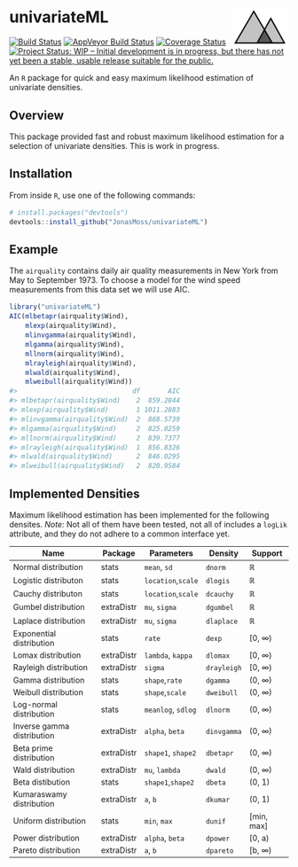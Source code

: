 
<!-- README.md is generated from README.Rmd. Please edit that file -->

# univariateML <img src="man/figures/logo.png" align="right" width="100" height="70" />

[![Build
Status](https://travis-ci.org/JonasMoss/univariateML.svg?branch=master)](https://travis-ci.org/JonasMoss/univariateML)
[![AppVeyor Build
Status](https://ci.appveyor.com/api/projects/status/github/JonasMoss/univariateML?branch=master&svg=true)](https://ci.appveyor.com/project/JonasMoss/univariateML)
[![Coverage
Status](https://codecov.io/gh/JonasMoss/univariateML/branch/master/graph/badge.svg)](https://codecov.io/gh/JonasMoss/univariateML?branch=master)
[![Project Status: WIP – Initial development is in progress, but there
has not yet been a stable, usable release suitable for the
public.](https://www.repostatus.org/badges/latest/wip.svg)](https://www.repostatus.org/#wip)

An `R` package for quick and easy maximum likelihood estimation of
univariate densities.

## Overview

This package provided fast and robust maximum likelihood estimation for
a selection of univariate densities. This is work in progress.

## Installation

From inside `R`, use one of the following commands:

``` r
# install.packages("devtools")
devtools::install_github("JonasMoss/univariateML")
```

## Example

The `airquality` contains daily air quality measurements in New York
from May to September 1973. To choose a model for the wind speed
measurements from this data set we will use AIC.

``` r
library("univariateML")
AIC(mlbetapr(airquality$Wind),
    mlexp(airquality$Wind),
    mlinvgamma(airquality$Wind),
    mlgamma(airquality$Wind),
    mllnorm(airquality$Wind),
    mlrayleigh(airquality$Wind),
    mlwald(airquality$Wind),
    mlweibull(airquality$Wind))
#>                             df       AIC
#> mlbetapr(airquality$Wind)    2  859.2844
#> mlexp(airquality$Wind)       1 1011.2883
#> mlinvgamma(airquality$Wind)  2  868.5739
#> mlgamma(airquality$Wind)     2  825.0259
#> mllnorm(airquality$Wind)     2  839.7377
#> mlrayleigh(airquality$Wind)  1  856.8326
#> mlwald(airquality$Wind)      2  846.0295
#> mlweibull(airquality$Wind)   2  820.9584
```

## Implemented Densities

Maximum likelihood estimation has been implemented for the following
densites. *Note:* Not all of them have been tested, not all of includes
a `logLik` attribute, and they do not adhere to a common interface
yet.

| Name                       | Package    | Parameters         | Density     | Support      |
| -------------------------- | ---------- | ------------------ | ----------- | ------------ |
| Normal distribution        | stats      | `mean`, `sd`       | `dnorm`     | ℝ            |
| Logistic distributon       | stats      | `location`,`scale` | `dlogis`    | ℝ            |
| Cauchy distributon         | stats      | `location`,`scale` | `dcauchy`   | ℝ            |
| Gumbel distribution        | extraDistr | `mu`, `sigma`      | `dgumbel`   | ℝ            |
| Laplace distribution       | extraDistr | `mu`, `sigma`      | `dlaplace`  | ℝ            |
| Exponential distribution   | stats      | `rate`             | `dexp`      | \[0, ∞)      |
| Lomax distribution         | extraDistr | `lambda`, `kappa`  | `dlomax`    | \[0, ∞)      |
| Rayleigh distribution      | extraDistr | `sigma`            | `drayleigh` | \[0, ∞)      |
| Gamma distribution         | stats      | `shape`,`rate`     | `dgamma`    | (0, ∞)       |
| Weibull distribution       | stats      | `shape`,`scale`    | `dweibull`  | (0, ∞)       |
| Log-normal distribution    | stats      | `meanlog`, `sdlog` | `dlnorm`    | (0, ∞)       |
| Inverse gamma distribution | extraDistr | `alpha`, `beta`    | `dinvgamma` | (0, ∞)       |
| Beta prime distribution    | extraDistr | `shape1`, `shape2` | `dbetapr`   | (0, ∞)       |
| Wald distribution          | extraDistr | `mu`, `lambda`     | `dwald`     | (0, ∞)       |
| Beta distibution           | stats      | `shape1`,`shape2`  | `dbeta`     | (0, 1)       |
| Kumaraswamy distribution   | extraDistr | `a`, `b`           | `dkumar`    | (0, 1)       |
| Uniform distribution       | stats      | `min`, `max`       | `dunif`     | \[min, max\] |
| Power distribution         | extraDistr | `alpha`, `beta`    | `dpower`    | \[0, a)      |
| Pareto distribution        | extraDistr | `a`, `b`           | `dpareto`   | \[b, ∞)      |

